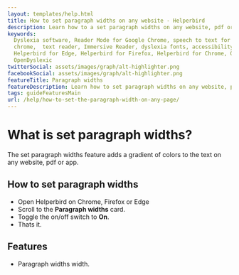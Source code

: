 ```yaml
---
layout: templates/help.html
title: How to set paragraph widths on any website - Helperbird
description: Learn how to a set paragraph widths on any website, pdf or app.
keywords:
  Dyslexia software, Reader Mode for Google Chrome, speech to text for chrome, Text to speech for
  chrome,  text reader, Immersive Reader, dyslexia fonts, accessibility software, dyslexia software,
  Helperbird for Edge, Helperbird for Firefox, Helperbird for Chrome, Opendyslexic for Chrome,
  OpenDyslexic
twitterSocial: assets/images/graph/alt-highlighter.png
facebookSocial: assets/images/graph/alt-highlighter.png
featureTitle: Paragraph widths
featureDescription: Learn how to set paragraph widths on any website, pdf or app.
tags: guideFeaturesMain
url: /help/how-to-set-the-paragraph-width-on-any-page/
---
```



# What is set paragraph widths?
The set paragraph widths feature adds a gradient of colors to the text on any website, pdf or app.


## How to set paragraph widths

- Open Helperbird on Chrome, Firefox or Edge
- Scroll to the **Paragraph widths** card.
- Toggle the on/off switch to **On**.
- Thats it.


## Features
- Paragraph widths width.